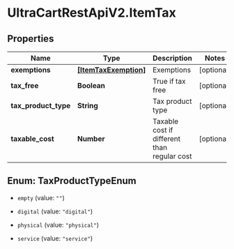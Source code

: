 # UltraCartRestApiV2.ItemTax

## Properties
Name | Type | Description | Notes
------------ | ------------- | ------------- | -------------
**exemptions** | [**[ItemTaxExemption]**](ItemTaxExemption.md) | Exemptions | [optional] 
**tax_free** | **Boolean** | True if tax free | [optional] 
**tax_product_type** | **String** | Tax product type | [optional] 
**taxable_cost** | **Number** | Taxable cost if different than regular cost | [optional] 


<a name="TaxProductTypeEnum"></a>
## Enum: TaxProductTypeEnum


* `empty` (value: `""`)

* `digital` (value: `"digital"`)

* `physical` (value: `"physical"`)

* `service` (value: `"service"`)





